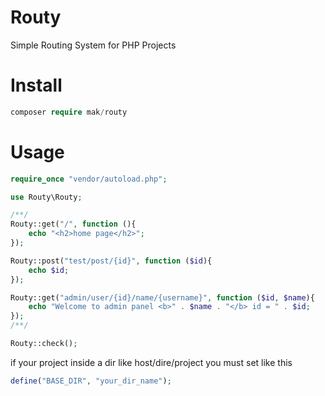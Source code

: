 # Routy
Simple Routing System for PHP Projects

# Install
```php
composer require mak/routy
```
# Usage
```php
require_once "vendor/autoload.php";

use Routy\Routy;

/**/
Routy::get("/", function (){
    echo "<h2>home page</h2>";
});

Routy::post("test/post/{id}", function ($id){
    echo $id;
});

Routy::get("admin/user/{id}/name/{username}", function ($id, $name){
    echo "Welcome to admin panel <b>" . $name . "</b> id = " . $id;
});
/**/

Routy::check();
```

if your project inside a dir like host/dire/project you must set like this
```php
define("BASE_DIR", "your_dir_name");
```
